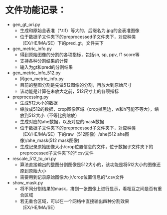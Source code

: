 # 文件功能记录：
* gen_gt_ori.py
    * 生成和原始金表准（*.tif）等大的，后缀名为.jpg的金表准图像
    * 位于数据子文件夹下的preprocessed子文件夹下，对应种类（EX/HE/MA/SE）下的pred_gt，文件夹下
* gen_metric_info.py
    * 得到原始图像的分割的各项指标，包括sn, sp, ppv, f1 score等
    * 支持各种分割结果的计算
    * 输入为gt和pred的分割结果
* gen_metric_info_512.py
    * 同gen_metric_info.py
    * 目前的整图分割是先做512图像的分割，再放大到原始尺寸
    * 该功能是计算在未放大之前，512尺寸上的各项指标
* preprocessing.py
    * 生成512大小的数据
    * 缩放成512的数据，crop图像区域（crop掉黑边，w和h可能不等大），缩放到512大小（不等比例缩放）
    * 生成对应的ahe数据，以及对应的mask数据
    * 位于数据子文件夹下的preprocessed子文件夹下，对应种类（EX/HE/MA/SE）下的raw（512图像）/ahe(512 ahe图像)/ahe_mask(512 mask图像)
    * 生成记录原始图像大小/crop位置信息的文件，位于数据子文件夹下的preprocessed子文件夹下的*.csv文件
* rescale_512_to_ori.py
    * 算法直接输出的整图分割图像是512大小的，该功能是将512大小的图像还原到原始大小
    * 需要用到记录原始图像大小/crop位置信息的*.csv文件
* show_mask.py
    * 将不同分割结果的mask，拼到一张图像上进行显示，看相互之间是否有重合区域
    * 若无重合区域，可以在一个网络中直接输出四种分割效果（EX/HE/MA/SE）